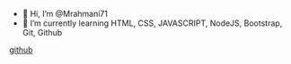 - 👋 Hi, I’m @Mrahmani71
- 🌱 I’m currently learning HTML, CSS, JAVASCRIPT, NodeJS, Bootstrap, Git, Github

[github](https://img.shields.io/badge/GitHub-000000?style=for-the-badge&logo=GitHub&logoColor=white)
